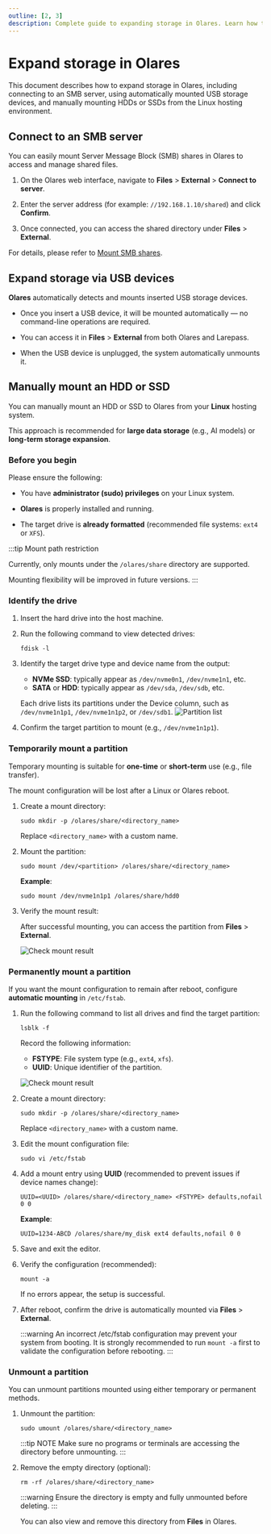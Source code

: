 ```yaml
---
outline: [2, 3]
description: Complete guide to expanding storage in Olares. Learn how to connect to SMB servers, use USB auto-mount, and manually mount HDDs or SSDs to increase local storage capacity and manage large AI model files efficiently.
---
```

# Expand storage in Olares

This document describes how to expand storage in Olares, including connecting to an SMB server, using automatically mounted USB storage devices, and manually mounting HDDs or SSDs from the Linux hosting environment.

## Connect to an SMB server

You can easily mount Server Message Block (SMB) shares in Olares to access and manage shared files.

1. On the Olares web interface, navigate to **Files** > **External** > **Connect to server**.

2. Enter the server address (for example: `//192.168.1.10/shared`) and click **Confirm**.

3. Once connected, you can access the shared directory under **Files** > **External**.

For details, please refer to [Mount SMB shares](../olares/files/mount-SMB.md).

## Expand storage via USB devices

**Olares** automatically detects and mounts inserted USB storage devices.

- Once you insert a USB device, it will be mounted automatically — no command-line operations are required.

- You can access it in **Files** > **External** from both Olares and Larepass.

- When the USB device is unplugged, the system automatically unmounts it.

## Manually mount an HDD or SSD

You can manually mount an HDD or SSD to Olares from your **Linux** hosting system.

This approach is recommended for **large data storage** (e.g., AI models) or **long-term storage expansion**.

### Before you begin

Please ensure the following:

- You have **administrator (sudo) privileges** on your Linux system.

- **Olares** is properly installed and running.

- The target drive is **already formatted** (recommended file systems: `ext4` or `XFS`).

:::tip  Mount path restriction

Currently, only mounts under the `/olares/share` directory are supported.

Mounting flexibility will be improved in future versions.
:::

### Identify the drive

1. Insert the hard drive into the host machine.

2. Run the following command to view detected drives:

   ```
   fdisk -l
   ```

3. Identify the target drive type and device name from the output:

    - **NVMe SSD**: typically appear as `/dev/nvme0n1`, `/dev/nvme1n1`, etc.
    - **SATA** or **HDD**: typically appear as `/dev/sda`, `/dev/sdb`, etc.

    Each drive lists its partitions under the Device column, such as `/dev/nvme1n1p1`, `/dev/nvme1n1p2`, or `/dev/sdb1`.
    ![Partition list](/images/manual/tutorials/expand-storage-partition.png#bordered)
   

4. Confirm the target partition to mount (e.g., `/dev/nvme1n1p1`).

### Temporarily mount a partition

Temporary mounting is suitable for **one-time** or **short-term** use (e.g., file transfer).

The mount configuration will be lost after a Linux or Olares reboot.

1. Create a mount directory:

    ```
    sudo mkdir -p /olares/share/<directory_name>
    ```

    Replace `<directory_name>` with a custom name.

2. Mount the partition:

    ```
    sudo mount /dev/<partition> /olares/share/<directory_name>    
    ```

    **Example**:

    ```
    sudo mount /dev/nvme1n1p1 /olares/share/hdd0
    ```

3. Verify the mount result:

    After successful mounting, you can access the partition from **Files** > **External**.

    ![Check mount result](/images/manual/tutorials/expand-storage-mount-result-en.png#bordered)

### Permanently mount a partition

If you want the mount configuration to remain after reboot, configure **automatic mounting** in `/etc/fstab`.

1. Run the following command to list all drives and find the target partition:

    ```
    lsblk -f
    ```

    Record the following information:
    - **FSTYPE**: File system type (e.g., `ext4`, `xfs`).
    - **UUID**: Unique identifier of the partition.

    ![Check mount result](/images/manual/tutorials/expand-storage-fstype.png#bordered)

2. Create a mount directory:
    
    ```
    sudo mkdir -p /olares/share/<directory_name>
    ```

    Replace `<directory_name>` with a custom name.

3. Edit the mount configuration file:
    
    ```
    sudo vi /etc/fstab
    ```

4. Add a mount entry using **UUID** (recommended to prevent issues if device names change):

    ```
    UUID=<UUID> /olares/share/<directory_name> <FSTYPE> defaults,nofail 0 0
    ```

    **Example**:

    ```
    UUID=1234-ABCD /olares/share/my_disk ext4 defaults,nofail 0 0
    ```

5. Save and exit the editor.

6. Verify the configuration (recommended):

    ```
    mount -a
    ```
    
    If no errors appear, the setup is successful.

7. After reboot, confirm the drive is automatically mounted via **Files** > **External**.

    :::warning
    An incorrect /etc/fstab configuration may prevent your system from booting.
    It is strongly recommended to run `mount -a` first to validate the configuration before rebooting.
    :::

### Unmount a partition

You can unmount partitions mounted using either temporary or permanent methods.

1. Unmount the partition:

    ```
    sudo umount /olares/share/<directory_name>
    ```

    :::tip NOTE
    Make sure no programs or terminals are accessing the directory before unmounting.
    :::

2. Remove the empty directory (optional):

    ```
    rm -rf /olares/share/<directory_name>
    ```

    :::warning
    Ensure the directory is empty and fully unmounted before deleting.
    :::

    You can also view and remove this directory from **Files** in Olares.